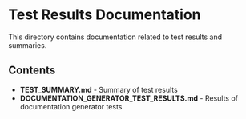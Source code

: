 # Test Results Documentation

This directory contains documentation related to test results and summaries.

## Contents

- **TEST_SUMMARY.md** - Summary of test results
- **DOCUMENTATION_GENERATOR_TEST_RESULTS.md** - Results of documentation generator tests